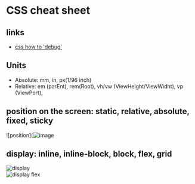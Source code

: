 # CSS cheat sheet
## links
* [css how to 'debug'](https://developer.mozilla.org/en-US/docs/Learn/CSS/Building_blocks/Debugging_CSS)

## Units
* Absolute: mm, in, px(1/96 inch)
* Relative: em (parEnt), rem(Root), vh/vw (ViewHeight/ViewWidht), vp (ViewPort), 

## position on the screen: static, relative, absolute, fixed, sticky
![position](![image](https://github.com/cherkavi/cheat-sheet/assets/8113355/177299e2-3572-4038-9176-83b7be5b760f)

## display: inline, inline-block, block, flex, grid
![display](https://i.redd.it/phlaefsgoeb71.png)  
![display flex](https://styleshout.com/wp-content/uploads/2019/04/17-flexbox-cheatsheet-1240x779.jpg)  


